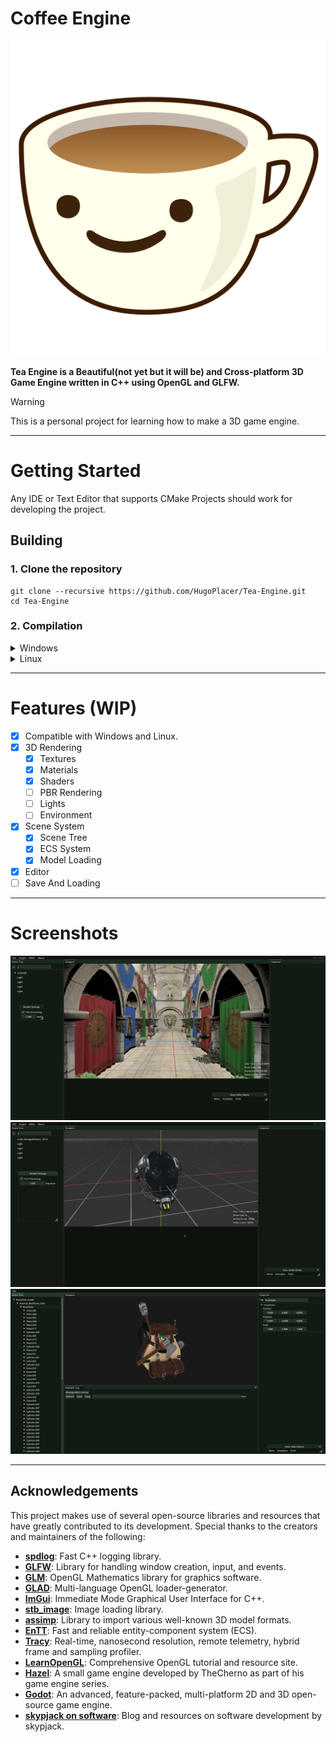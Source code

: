 # Coffee Engine

<p align="center">
    <img src="/Resources/temporal-logo.webp?raw=true">
</p>

**Tea Engine is a Beautiful(not yet but it will be) and Cross-platform 3D Game Engine written in C++ using OpenGL and GLFW.** </br> 

> [!WARNING]
> This is a personal project for learning how to make a 3D game engine.

---

# Getting Started

Any IDE or Text Editor that supports CMake Projects should work for developing the project.

## Building

### 1. Clone the repository
```
git clone --recursive https://github.com/HugoPlacer/Tea-Engine.git
cd Tea-Engine
```

### 2. Compilation
<details>
  <summary>Windows</summary>
(Not Tested but you should use cmake with vcpkg (easiest way i think is with vs2022))
</details>
<details>
  <summary>Linux</summary>

#### 1. Install Dependencies
- Arch Linux
```
sudo pacman -S spdlog fmt glfw glm assimp
```
- Fedora
```
sudo dnf install spdlog-devel fmt-devel glfw-devel glm-devel assimp-devel
```
- Ubuntu
```
sudo apt-get install libspdlog-dev libfmt-dev libglfw3-dev libglm-dev libassimp-dev
```

#### 2. Build
```
mkdir build && cd build
cmake .. -DCMAKE_BUILD_TYPE=Release
make -j $(nproc) TeaEditor
```
#### 3. Enjoy!
```
cd ../bin/TeaEditor/Release
./TeaEditor
```
</details>

---

# Features (WIP)
- [x] Compatible with Windows and Linux.
- [x] 3D Rendering
  - [x] Textures
  - [x] Materials
  - [x] Shaders
  - [ ] PBR Rendering
  - [ ] Lights
  - [ ] Environment
- [x] Scene System
  - [x] Scene Tree
  - [x] ECS System
  - [x] Model Loading
- [x] Editor
- [ ] Save And Loading

---

# Screenshots


![Tea-Engine Screenshot-1.png](/Resources/Screenshot_20240820_212911.png?raw=true)
![Tea-Engine Screenshot-2.png](/Resources/vlcsnap-2024-09-19-11h51m05s268.png?raw=true)
![Tea-Engine Screenshot-3.png](/Resources/Screenshot_20240806_153839.png?raw=true)

---

## Acknowledgements

This project makes use of several open-source libraries and resources that have greatly contributed to its development. Special thanks to the creators and maintainers of the following:

- **[spdlog](https://github.com/gabime/spdlog)**: Fast C++ logging library.
- **[GLFW](https://www.glfw.org/)**: Library for handling window creation, input, and events.
- **[GLM](https://github.com/g-truc/glm)**: OpenGL Mathematics library for graphics software.
- **[GLAD](https://github.com/Dav1dde/glad)**: Multi-language OpenGL loader-generator.
- **[ImGui](https://github.com/ocornut/imgui)**: Immediate Mode Graphical User Interface for C++.
- **[stb_image](https://github.com/nothings/stb)**: Image loading library.
- **[assimp](https://github.com/assimp/assimp)**: Library to import various well-known 3D model formats.
- **[EnTT](https://github.com/skypjack/entt)**: Fast and reliable entity-component system (ECS).
- **[Tracy](https://github.com/wolfpld/tracy)**: Real-time, nanosecond resolution, remote telemetry, hybrid frame and sampling profiler.
- **[LearnOpenGL](https://learnopengl.com/)**: Comprehensive OpenGL tutorial and resource site.
- **[Hazel](https://github.com/TheCherno/Hazel)**: A small game engine developed by TheCherno as part of his game engine series.
- **[Godot](https://godotengine.org/)**: An advanced, feature-packed, multi-platform 2D and 3D open-source game engine.
- **[skypjack on software](https://skypjack.github.io/)**: Blog and resources on software development by skypjack.
